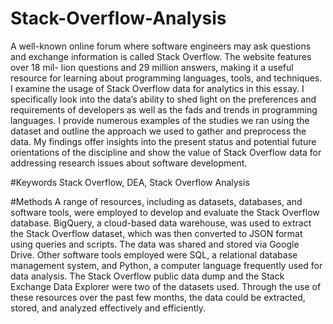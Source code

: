 # Stack-Overflow-Analysis

A well-known online forum where software engineers may ask questions and
exchange information is called Stack Overflow. The website features over 18 mil-
lion questions and 29 million answers, making it a useful resource for learning
about programming languages, tools, and techniques. I examine the usage of
Stack Overflow data for analytics in this essay. I specifically look into the data’s
ability to shed light on the preferences and requirements of developers as well
as the fads and trends in programming languages. I provide numerous examples
of the studies we ran using the dataset and outline the approach we used to
gather and preprocess the data. My findings offer insights into the present status
and potential future orientations of the discipline and show the value of Stack
Overflow data for addressing research issues about software development.

#Keywords 
Stack Overflow, DEA, Stack Overflow Analysis

#Methods
A range of resources, including as datasets, databases, and software tools, were employed to develop and evaluate the Stack Overflow database. BigQuery, a cloud-based data warehouse, was used to extract the Stack Overflow dataset, which was then converted to JSON format using queries and scripts. The data was shared and stored via Google Drive. Other software tools employed were SQL, a relational database management system, and Python, a computer language frequently used for data analysis. The Stack Overflow public data dump and the Stack Exchange Data Explorer were two of the datasets used. Through the use of these resources over the past few months, the data could be extracted, stored, and analyzed effectively and efficiently.

